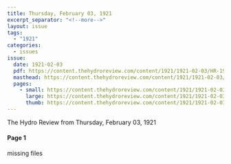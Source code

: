 ```yaml
---
title: Thursday, February 03, 1921
excerpt_separator: "<!--more-->"
layout: issue
tags:
  - "1921"
categories:
  - issues
issue:
  date: 1921-02-03
  pdf: https://content.thehydroreview.com/content/1921/1921-02-03/HR-1921-02-03.pdf
  masthead: https://content.thehydroreview.com/content/1921/1921-02-03/masthead/HR-1921-02-03.jpg
  pages:
    - small: https://content.thehydroreview.com/content/1921/1921-02-03/small/HR-1921-02-03-01.jpg
      large: https://content.thehydroreview.com/content/1921/1921-02-03/large/HR-1921-02-03-01.jpg
      thumb: https://content.thehydroreview.com/content/1921/1921-02-03/thumbnails/HR-1921-02-03-01.jpg
---
```


The Hydro Review from Thursday, February 03, 1921

<!--more-->

<h4>Page 1</h4>
<p>missing files </p></p>
